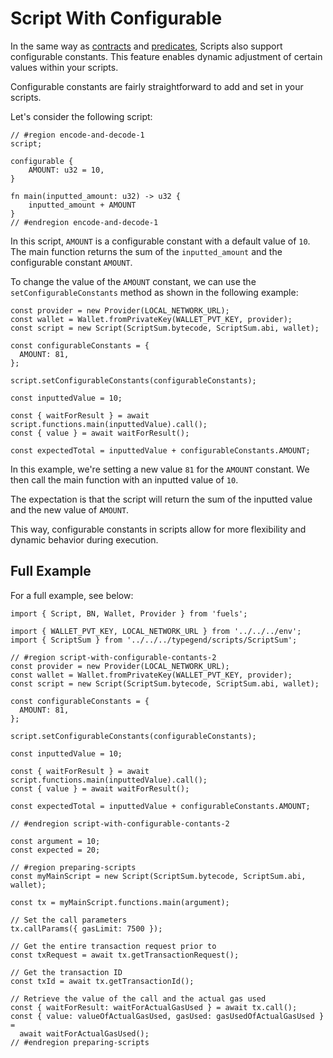 # Script With Configurable

In the same way as [contracts](../contracts/configurable-constants.md) and [predicates](../predicates/configurable-constants.md), Scripts also support configurable constants. This feature enables dynamic adjustment of certain values within your scripts.

Configurable constants are fairly straightforward to add and set in your scripts.

Let's consider the following script:

```
// #region encode-and-decode-1
script;

configurable {
    AMOUNT: u32 = 10,
}

fn main(inputted_amount: u32) -> u32 {
    inputted_amount + AMOUNT
}
// #endregion encode-and-decode-1
```

In this script, `AMOUNT` is a configurable constant with a default value of `10`. The main function returns the sum of the `inputted_amount` and the configurable constant `AMOUNT`.

To change the value of the `AMOUNT` constant, we can use the `setConfigurableConstants` method as shown in the following example:

```
const provider = new Provider(LOCAL_NETWORK_URL);
const wallet = Wallet.fromPrivateKey(WALLET_PVT_KEY, provider);
const script = new Script(ScriptSum.bytecode, ScriptSum.abi, wallet);

const configurableConstants = {
  AMOUNT: 81,
};

script.setConfigurableConstants(configurableConstants);

const inputtedValue = 10;

const { waitForResult } = await script.functions.main(inputtedValue).call();
const { value } = await waitForResult();

const expectedTotal = inputtedValue + configurableConstants.AMOUNT;
```

In this example, we're setting a new value `81` for the `AMOUNT` constant. We then call the main function with an inputted value of `10`.

The expectation is that the script will return the sum of the inputted value and the new value of `AMOUNT`.

This way, configurable constants in scripts allow for more flexibility and dynamic behavior during execution.

## Full Example

For a full example, see below:

```
import { Script, BN, Wallet, Provider } from 'fuels';

import { WALLET_PVT_KEY, LOCAL_NETWORK_URL } from '../../../env';
import { ScriptSum } from '../../../typegend/scripts/ScriptSum';

// #region script-with-configurable-contants-2
const provider = new Provider(LOCAL_NETWORK_URL);
const wallet = Wallet.fromPrivateKey(WALLET_PVT_KEY, provider);
const script = new Script(ScriptSum.bytecode, ScriptSum.abi, wallet);

const configurableConstants = {
  AMOUNT: 81,
};

script.setConfigurableConstants(configurableConstants);

const inputtedValue = 10;

const { waitForResult } = await script.functions.main(inputtedValue).call();
const { value } = await waitForResult();

const expectedTotal = inputtedValue + configurableConstants.AMOUNT;

// #endregion script-with-configurable-contants-2

const argument = 10;
const expected = 20;

// #region preparing-scripts
const myMainScript = new Script(ScriptSum.bytecode, ScriptSum.abi, wallet);

const tx = myMainScript.functions.main(argument);

// Set the call parameters
tx.callParams({ gasLimit: 7500 });

// Get the entire transaction request prior to
const txRequest = await tx.getTransactionRequest();

// Get the transaction ID
const txId = await tx.getTransactionId();

// Retrieve the value of the call and the actual gas used
const { waitForResult: waitForActualGasUsed } = await tx.call();
const { value: valueOfActualGasUsed, gasUsed: gasUsedOfActualGasUsed } =
  await waitForActualGasUsed();
// #endregion preparing-scripts
```
